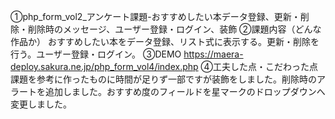 ①php_form_vol2_アンケート課題-おすすめしたい本データ登録、更新・削除・削除時のメッセージ、ユーザー登録・ログイン、装飾
②課題内容（どんな作品か） おすすめしたい本をデータ登録、リスト式に表示する。更新・削除を行う。ユーザー登録・ログイン。
③DEMO https://maera-deploy.sakura.ne.jp/php_form_vol4/index.php
④工夫した点・こだわった点 課題を参考に作ったものに時間が足りず一部ですが装飾をしました。削除時のアラートを追加しました。おすすめ度のフィールドを星マークのドロップダウンへ変更しました。